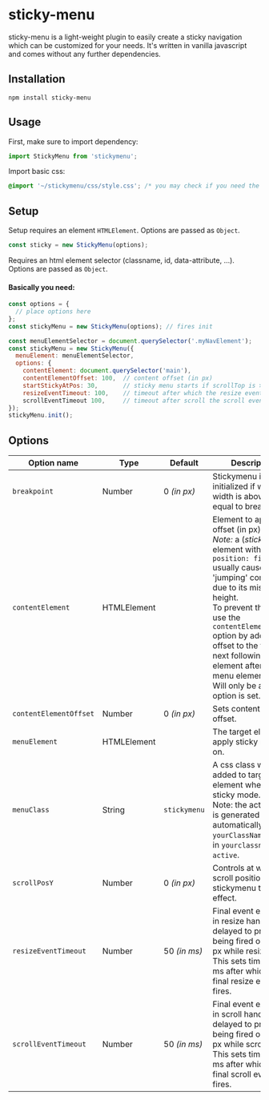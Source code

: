 # sticky-menu
sticky-menu is a light-weight plugin to easily create a sticky navigation which can be customized for your needs.
It's written in vanilla javascript and comes without any further dependencies. 

## Installation
```npm
npm install sticky-menu
```

## Usage
First, make sure to import dependency:
```javascript
import StickyMenu from 'stickymenu';
```

Import basic css:
```css
@import '~/stickymenu/css/style.css'; /* you may check if you need the tilde (~) alias for /node_modules folder. */
```

## Setup

Setup requires an element `HTMLElement`.
Options are passed as `Object`.
```javascript
const sticky = new StickyMenu(options);
```

Requires an html element selector (classname, id, data-attribute, …).<br>
Options are passed as `Object`.

#### Basically you need:
```javascript
const options = {
  // place options here
};
const stickyMenu = new StickyMenu(options); // fires init
```

```javascript
const menuElementSelector = document.querySelector('.myNavElement');
const stickyMenu = new StickyMenu({
  menuElement: menuElementSelector,
  options: {
    contentElement: document.querySelector('main'), 
    contentElementOffset: 100,  // content offset (in px)
    startStickyAtPos: 30,       // sticky menu starts if scrollTop is >= 30px
    resizeEventTimeout: 100,    // timeout after which the resize event fires (in ms)
    scrollEventTimeout 100,     // timeout after scroll the scroll event fires (in ms). 
});
stickyMenu.init();
```

## Options
| Option name | Type | Default | Description | Required |
|---|---|---|---|---|
| `breakpoint` | Number  | 0 _(in px)_ | Stickymenu is only initialized if window width is above or equal to breakpoint.  | false |
| `contentElement` | HTMLElement  || Element to apply offset (in px) on.<br>_Note:_ a (_sticky_) element with `position: fixed` usually causes 'jumping' content due to its missing height.<br>To prevent that, just use the `contentElementOffset` option by adding offset to the to the next following element after your menu element.<br> Will only be applied if option is set. | false |
| `contentElementOffset` | Number | 0 _(in px)_ | Sets content element offset. | false |
| `menuElement` | HTMLElement  |  | The target element to apply sticky mode on. | **true** |
| `menuClass` | String  | `stickymenu` | A css class which is added to target element when in sticky mode.<br>Note: the active class is generated automatically. `yourClassName` results in `yourclassname-active`.  | false |
| `scrollPosY` | Number  | 0 _(in px)_ | Controls at which scroll position the stickymenu takes effect. | false |
| `resizeEventTimeout` | Number  | 50 _(in ms)_ | Final event execution in resize handler is delayed to prevent being fired on every px while resizing.<br>This sets timeout in ms after which the final resize event fires. | false |
| `scrollEventTimeout` | Number  | 50 _(in ms)_ | Final event execution in scroll handler is delayed to prevent being fired on every px while scrolling.<br>This sets timeout in ms after which the final scroll event fires. | false |

